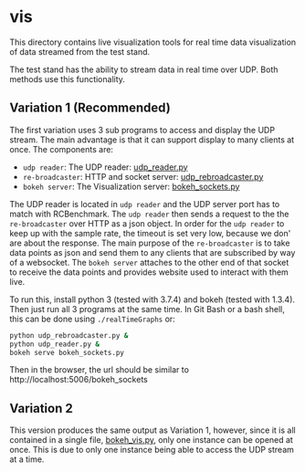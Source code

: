 # vis

This directory contains live visualization tools for real time data visualization of data streamed from the test stand.

The test stand has the ability to stream data in real time over UDP. Both methods use this functionality.

## Variation 1 (Recommended)

The first variation uses 3 sub programs to access and display the UDP stream. The main advantage is that it can support display to many clients at once. The components are:

- `udp reader`: The UDP reader: [udp_reader.py](https://github.com/Brojowski/uas/blob/master/vis/udp_reader.py)
- `re-broadcaster`: HTTP and socket server: [udp_rebroadcaster.py](https://github.com/Brojowski/uas/blob/master/vis/udp_rebroadcaster.py)
- `bokeh server`: The Visualization server: [bokeh_sockets.py](https://github.com/Brojowski/uas/blob/master/vis/bokeh_sockets.py)

The UDP reader is located in `udp reader` and the UDP server port has to match with RCBenchmark.  The `udp reader` then sends a request to the the `re-broadcaster` over HTTP as a json object. In order for the `udp reader` to keep up with the sample rate, the timeout is set very low, because we don' are about the response. The main purpose of the `re-broadcaster` is to take data points as json and send them to any clients that are subscribed by way of a websocket. The `bokeh server` attaches to the other end of that socket to receive the data points and provides website used to interact with them live.

To run this, install python 3 (tested with 3.7.4) and bokeh (tested with 1.3.4). Then just run all 3 programs at the same time. In Git Bash or a bash shell, this can be done using `./realTimeGraphs` or:
```bash
python udp_rebroadcaster.py &
python udp_reader.py &
bokeh serve bokeh_sockets.py
```

Then in the browser, the url should be similar to http://localhost:5006/bokeh_sockets

## Variation 2

This version produces the same output as Variation 1, however, since it is all contained in a single file, [bokeh_vis.py](https://github.com/Brojowski/uas/blob/master/vis/bokeh_vis.py), only one instance can be opened at once. This is due to only one instance being able to access the UDP stream at a time.
